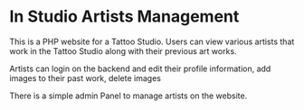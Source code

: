 # In Studio Artists Management

This is a PHP website for a Tattoo Studio.
Users can view various artists that work in the Tattoo Studio along with their previous art works. 

Artists can login on the backend and edit their profile information, add images to their past work, delete images

There is a simple admin Panel to manage artists on the website. 
